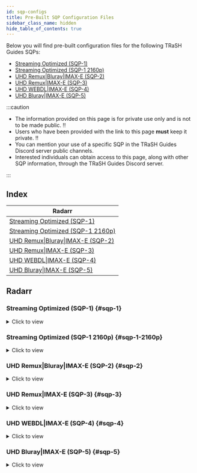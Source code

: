 ```yaml
---
id: sqp-configs
title: Pre-Built SQP Configuration Files
sidebar_class_name: hidden
hide_table_of_contents: true
---
```


Below you will find pre-built configuration files for the following TRaSH Guides SQPs:

- [Streaming Optimized (SQP-1)][radarr-sqp-1-trash]
- [Streaming Optimized (SQP-1 2160p)][radarr-sqp-1-4k-trash]
- [UHD Remux|Bluray|IMAX-E (SQP-2)][radarr-sqp-2-trash]
- [UHD Remux|IMAX-E (SQP-3)][radarr-sqp-3-trash]
- [UHD WEBDL|IMAX-E (SQP-4)][radarr-sqp-4-trash]
- [UHD Bluray|IMAX-E (SQP-5)][radarr-sqp-5-trash]

[radarr-sqp-1-trash]: https://trash-guides.info/SQP/1/
[radarr-sqp-1-4k-trash]: https://trash-guides.info/SQP/1-4k/
[radarr-sqp-2-trash]: https://trash-guides.info/SQP/2/
[radarr-sqp-3-trash]: https://trash-guides.info/SQP/3/
[radarr-sqp-4-trash]: https://trash-guides.info/SQP/4/
[radarr-sqp-5-trash]: https://trash-guides.info/SQP/5/

:::caution

- The information provided on this page is for private use only and is not to be made public. :bangbang:
- Users who have been provided with the link to this page **must** keep it private. :bangbang:
- You can mention your use of a specific SQP in the TRaSH Guides Discord server public channels.
- Interested individuals can obtain access to this page, along with other SQP information, through
  the TRaSH Guides Discord server.

:::

## Index

| Radarr                                            |
| ------------------------------------------------- |
| [Streaming Optimized (SQP-1)](#sqp-1)             |
| [Streaming Optimized (SQP-1 2160p)](#sqp-1-2160p) |
| [UHD Remux\|Bluray\|IMAX-E (SQP-2)](#sqp-2)       |
| [UHD Remux\|IMAX-E (SQP-3)](#sqp-3)               |
| [UHD WEBDL\|IMAX-E (SQP-4)](#sqp-4)               |
| [UHD Bluray\|IMAX-E (SQP-5)](#sqp-5)              |

## Radarr

### Streaming Optimized (SQP-1) {#sqp-1}

<details>
<summary>Click to view</summary>

```yml reference title="Copy this configuration into your own configuration file:"
https://github.com/recyclarr/config-templates/blob/master/radarr/sqp/sqp-1.yml
```

</details>

### Streaming Optimized (SQP-1 2160p) {#sqp-1-2160p}

<details>
<summary>Click to view</summary>

```yml reference title="Copy this configuration into your own configuration file:"
https://github.com/recyclarr/config-templates/blob/master/radarr/sqp/sqp-1-2160p.yml
```

</details>

### UHD Remux|Bluray|IMAX-E (SQP-2) {#sqp-2}

<details>
<summary>Click to view</summary>

```yml reference title="Copy this configuration into your own configuration file:"
https://github.com/recyclarr/config-templates/blob/master/radarr/sqp/sqp-2.yml
```

</details>

### UHD Remux|IMAX-E (SQP-3) {#sqp-3}

<details>
<summary>Click to view</summary>

```yml reference title="Copy this configuration into your own configuration file:"
https://github.com/recyclarr/config-templates/blob/master/radarr/sqp/sqp-3.yml
```

</details>

### UHD WEBDL|IMAX-E (SQP-4) {#sqp-4}

<details>
<summary>Click to view</summary>

```yml reference title="Copy this configuration into your own configuration file:"
https://github.com/recyclarr/config-templates/blob/master/radarr/sqp/sqp-4.yml
```

</details>

### UHD Bluray|IMAX-E (SQP-5) {#sqp-5}

<details>
<summary>Click to view</summary>

```yml reference title="Copy this configuration into your own configuration file:"
https://github.com/recyclarr/config-templates/blob/master/radarr/sqp/sqp-5.yml
```

</details>
